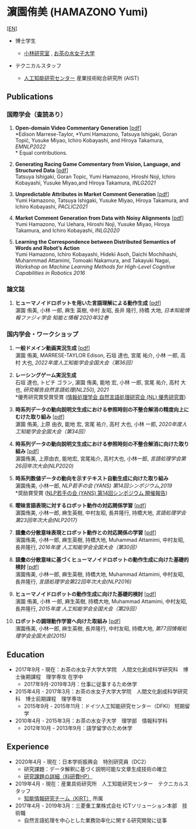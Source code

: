 # 濵園侑美 (HAMAZONO Yumi) 
\[[EN](./index_en)\]
- 博士学生
  - [小林研究室](https://www.koba.is.ocha.ac.jp/kobalab/) , [お茶の水女子大学](https://www.ocha.ac.jp/)  

- テクニカルスタッフ  
  - [人工知能研究センター](https://www.airc.aist.go.jp/) 産業技術総合研究所 (AIST)


## Publications
### 国際学会（査読あり）
1. **Open-domain Video Commentary Generation** \[[pdf](https://preview.aclanthology.org/emnlp-22-ingestion/2022.emnlp-main.495.pdf)\]  
\*Edison Marrese-Taylor, \*Yumi Hamazono, Tatsuya Ishigaki, Goran Topić, Yusuke Miyao, Ichiro Kobayashi, and Hiroya Takamura, *EMNLP2022*  
\* Equal contributions.  

2. **Generating Racing Game Commentary from Vision, Language, and Structured Data** \[[pdf](https://aclanthology.org/2021.inlg-1.11.pdf)\]  
Tatsuya Ishigaki, Goran Topic, Yumi Hamazono, Hiroshi Noji, Ichiro Kobayashi, Yusuke Miyao,and Hiroya Takamura, *INLG2021*  

3. **Unpredictable Attributes in Market Comment Generation** \[[pdf](https://aclanthology.org/2021.paclic-1.23.pdf)\]  
Yumi Hamazono, Tatsuya Ishigaki, Yusuke Miyao, Hiroya Takamura, and Ichiro Kobayashi, *PACLIC2021*  

4. **Market Comment Generation from Data with Noisy Alignments** \[[pdf](https://aclanthology.org/2020.inlg-1.21.pdf)\]  
Yumi Hamazono, Yui Uehara,  Hiroshi Noji, Yusuke Miyao, Hiroya Takamura, and Ichiro Kobayashi, *INLG2020*  

5. **Learning the Correspondence between Distributed Semantics of Words and Robot’s Action**  
Yumi Hamazono, Ichiro Kobayashi, Hideki Asoh, Daichi Mochihashi, Muhanmmad Attamimi, Tomoaki Nakamura, and Takayuki Nagai, *Workshop on Machine Learning Methods for High-Level Cognitive Capabilities in Robotics 2016*

### 論文誌
1. **ヒューマノイドロボットを用いた言語理解による動作生成** \[[pdf](https://www.jstage.jst.go.jp/article/jsoft/32/1/32_632/_pdf/-char/ja)\]  
濵園 侑美, 小林 一郎, 麻生 英樹, 中村 友昭, 長井 隆行, 持橋 大地, *日本知能情報ファジィ学会 知能と情報 2020年32巻*


### 国内学会・ワークショップ
1. **一般ドメイン動画実況生成** \[[pdf](https://www.jstage.jst.go.jp/article/pjsai/JSAI2022/0/JSAI2022_3Yin231/_pdf/-char/ja)\]  
	濵園 侑美, MARRESE-TAYLOR Edison, 石垣 達也, 宮尾 祐介, 小林 一郎, 高村 大也, *2022年度人工知能学会全国大会（第36回）*  
	
2. **レーシングゲーム実況生成**  
	石垣 達也, トピチ ゴラン, 濵園 侑美, 能地 宏, 小林 一郎, 宮尾 祐介, 高村 大也, *研究報告自然言語処理(NL250), 2021*  
	\*優秀研究賞受賞受賞 ([情報処理学会 自然言語処理研究会 (NL) 優秀研究賞](https://nl-ipsj.or.jp/award/))
  
3. **時系列データの動向説明文生成における参照時刻の不整合解消の精度向上にむけた取り組み** \[[pdf](https://www.jstage.jst.go.jp/article/pjsai/JSAI2020/0/JSAI2020_3Rin407/_pdf/-char/ja)\]  
	濵園 侑美, 上原 由衣, 能地 宏, 宮尾 祐介, 高村 大也, 小林 一郎, *2020年度人工知能学会全国大会（第34回）*  
	
4. **時系列データの動向説明文生成における参照時刻の不整合解消に向けた取り組み** \[[pdf](https://www.anlp.jp/proceedings/annual_meeting/2020/pdf_dir/B2-2.pdf)\]  
	濵園侑美, 上原由衣, 能地宏, 宮尾祐介, 高村大也, 小林一郎, *言語処理学会第26回年次大会(NLP2020)*  
  
5. **時系列数値データの動向を示すテキスト自動生成に向けた取り組み**  
	濵園侑美, 小林一郎, *NLP若手の会 (YANS) 第14回シンポジウム,2019*  
  \*奨励賞受賞 ([NLP若手の会 (YANS) 第14回シンポジウム 開催報告](https://yans.anlp.jp/entry/yans2019report))
  
6. **曖昧言語表現に対するロボット動作の対応関係学習** \[[pdf](https://www.anlp.jp/proceedings/annual_meeting/2017/pdf_dir/P6-3.pdf)\]  
  濵園侑美, 小林一郎, 麻生英樹, 中村友昭, 長井隆行, 持橋大地, *言語処理学会第23回年次大会(NLP2017)*
  
7. **語彙の分散意味表現とロボット動作との対応関係の学習** \[[pdf](https://www.ai-gakkai.or.jp/jsai2016/webprogram/2016/pdf/193.pdf)\]  
  濱園侑美, 小林一郎, 麻生英樹, 持橋大地, Muhammad Attamimi, 中村友昭, 長井隆行, *2016年度 人工知能学会全国大会（第30回）*  
  
8. **語彙の分散意味に基づくヒューマノイドロボットの動作生成に向けた基礎的検討** \[[pdf](https://www.anlp.jp/proceedings/annual_meeting/2016/pdf_dir/P1-4.pdf)\]  
  濱園侑美, 小林一郎, 麻生英樹, 持橋大地, Muhammad Attamimi, 中村友昭, 長井隆行, *言語処理学会第22回年次大会(NLP2016)*  
  
9. **ヒューマノイドロボットの動作生成に向けた基礎的検討** \[[pdf](https://www.ai-gakkai.or.jp/jsai2015/webprogram/2015/pdf/2D1-OS-12a-1.pdf)\]  
  濱園 侑美, 小林 一郎, 麻生英樹, 持橋大地, Muhammad Attamimi, 中村友昭, 長井隆行, *2015年度 人工知能学会全国大会（第29回）* 
  
10. **ロボットの調理動作学習へ向けた取組み** \[[pdf](https://ipsj.ixsq.nii.ac.jp/ej/?action=repository_action_common_download&item_id=164440&item_no=1&attribute_id=1&file_no=1)\]  
  濱園侑美, 小林一郎, 麻生英樹, 長井隆行, 中村友昭, 持橋大地, *第77回情報処理学会全国大会(2015)*  
  

## Education
- 2017年9月 - 現在：お茶の水女子大学大学院　人間文化創成科学研究科　博士後期課程　理学専攻 在学中
  - 2017年9月-2019年3月：仕事に従事するため休学
- 2015年4月 - 2017年3月：お茶の水女子大学大学院　人間文化創成科学研究科　博士前期課程　理学専攻
  - 2015年9月 - 2015年11月：ドイツ人工知能研究センター（DFKI） 短期留学
- 2010年4月 - 2015年3月：お茶の水女子大学　理学部　情報科学科
  - 2012年10月 - 2013年9月：語学留学のため休学

## Experience
- 2020年4月 - 現在：日本学術振興会　特別研究員（DC2）
  - 研究課題：データ解釈に基づく説明可能な文章生成技術の確立
  - [研究課題の詳細（科研費HP）](https://kaken.nii.ac.jp/grant/KAKENHI-PROJECT-21J14335/)
- 2019年4月 - 現在：産業具術研究所　人工知能研究センター　テクニカルスタッフ
  - [知能情報研究チーム（KIRT）](https://aistairc.github.io/plu/) 所属
- 2017年4月 - 2019年3月：三菱重工業株式会社 ICTソリューション本部　技術職
  - 自然言語処理を中心とした業務効率化に関する研究開発に従事
